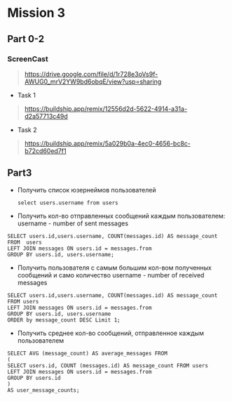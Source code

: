 # Mission 3

## Part 0-2

### ScreenCast
> https://drive.google.com/file/d/1r728e3oVs9f-AWUG0_mrV2YW9bd6obqE/view?usp=sharing
- Task 1
> https://buildship.app/remix/12556d2d-5622-4914-a31a-d2a57713c49d
- Task 2
> https://buildship.app/remix/5a029b0a-4ec0-4656-bc8c-b72cd60ed7f1

## Part3
- Получить список юзернеймов пользователей
  ```
  select users.username from users
  ```
- Получить кол-во отправленных сообщений каждым пользователем:
    username - number of sent messages
```
SELECT users.id,users.username, COUNT(messages.id) AS message_count
FROM  users
LEFT JOIN messages ON users.id = messages.from
GROUP BY users.id, users.username;
```
-  Получить пользователя с самым большим кол-вом полученных сообщений и само количество
    username - number of received messages
```
SELECT users.id,users.username, COUNT(messages.id) AS message_count
FROM users
LEFT JOIN messages ON users.id = messages.from
GROUP BY users.id, users.username
ORDER by message_count DESC Limit 1;
```
-  Получить среднее кол-во сообщений, отправленное каждым пользователем
 ```
SELECT AVG (message_count) AS average_messages FROM
(
SELECT users.id, COUNT (messages.id) AS message_count FROM users
LEFT JOIN messages ON users.id = messages.from    
GROUP BY users.id
) 
AS user_message_counts;
```
